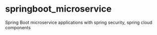 # springboot_microservice
Spring Boot microservice applications with spring security, spring cloud components
